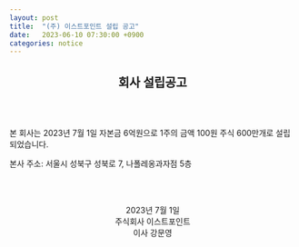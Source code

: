 ```yaml
---
layout: post
title:  "(주) 이스트포인트 설립 공고"
date:   2023-06-10 07:30:00 +0900
categories: notice
---
```

## <center>회사 설립공고</center>

<br/><br/>


본 회사는 2023년 7월 1일 자본금 6억원으로 1주의 금액 100원 주식 600만개로 설립되었습니다. 


본사 주소: 서울시 성북구 성북로 7, 나폴레옹과자점 5층

<br/><br/>

<center>2023년 7월 1일</center>
<center>주식회사 이스트포인트</center>
<center>이사 강문영 </center>

